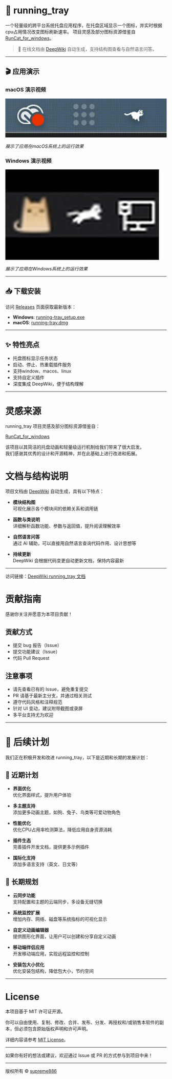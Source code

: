 # 🧰 running_tray

一个轻量级的跨平台系统托盘应用程序，在托盘区域显示一个图标，并实时根据cpu占用情况改变图标刷新速率。
项目灵感及部分图标资源借鉴自 [RunCat_for_windows](https://github.com/Kyome22/RunCat_for_windows)。

> 📖 在线文档由 [DeepWiki](https://deepwiki.com/supreme886/running_tray) 自动生成，支持结构图查看与自然语言问答。

---

## 🎬 应用演示

### macOS 演示视频

![macOS演示](src/resources/macos.gif)

*展示了应用在macOS系统上的运行效果*

### Windows 演示视频

![Windows演示](src/resources/windows.gif)

*展示了应用在Windows系统上的运行效果*

---

## 📥 下载安装

访问 [Releases](https://github.com/supreme886/running-tray/releases) 页面获取最新版本：

- **Windows**: [running-tray_setup.exe](https://github.com/supreme886/running_tray/releases/download/v1.0.0/running-tray_setup.exe)
- **macOS**: [running-tray.dmg](https://github.com/supreme886/running_tray/releases/download/v1.0.0/Running-Tray-v1.0.0-x86_64.dmg)

---

## ✨ 特性亮点

- 托盘图标显示任务状态
- 启动、停止、热重载插件服务
- 支持window、macos、linux
- 支持自定义插件
- 深度集成 DeepWiki，便于结构理解

---

# 灵感来源

running_tray 项目灵感及部分图标资源借鉴自：

[RunCat_for_windows](https://github.com/Kyome22/RunCat_for_windows)

该项目以其简洁的托盘动画和轻量级运行机制给我们带来了很大启发。  
我们感谢其优秀的设计和开源精神，并在此基础上进行改进和拓展。

# 文档与结构说明

项目文档由 [DeepWiki](https://deepwiki.com/supreme886/running_tray) 自动生成，具有以下特点：

- **模块结构图**  
  可视化展示各个模块间的依赖关系和调用链

- **函数与类说明**  
  详细解析函数功能、参数与返回值，提升阅读理解效率

- **自然语言问答**  
  通过 AI 辅助，可以直接用自然语言查询代码作用、设计思想等

- **持续更新**  
  DeepWiki 会根据代码变更自动更新文档，保持内容最新

---

访问链接：[DeepWiki running_tray 文档](https://deepwiki.com/supreme886/running_tray)

# 贡献指南

感谢你关注并愿意为本项目贡献！

## 贡献方式

- 提交 bug 报告（Issue）
- 提交功能建议（Issue）
- 代码 Pull Request

## 注意事项

- 请先查看已有的 Issue，避免重复提交
- PR 请基于最新主分支，并通过相关测试
- 遵守代码风格和注释规范
- 针对 UI 变动，建议附带截图或录屏
- 多平台支持尤为欢迎

---

# 🚀 后续计划

我们正在积极开发和改进 running_tray，以下是近期和长期的发展计划：

## 🎯 近期计划

- **界面优化**  
  优化界面样式，提升用户体验

- **多主题支持**  
  添加更多动画主题，如狗、兔子、鸟类等可爱动物角色

- **性能优化**  
  优化CPU占用率检测算法，降低应用自身资源消耗

- **插件生态**  
  完善插件开发文档，提供更多示例插件

- **国际化支持**  
  添加多语言支持（英文、日文等）

## 🔮 长期规划

- **云同步功能**  
  支持配置和主题的云端同步，多设备无缝切换

- **系统监控扩展**  
  增加内存、网络、磁盘等系统指标的可视化显示

- **自定义动画编辑器**  
  提供图形化界面，让用户可以创建和分享自定义动画

- **移动端伴侣应用**  
  开发移动端应用，实现远程监控和控制

- **安装包大小优化**  
  优化安装包结构，降低包大小，节约空间

---

# License

本项目基于 MIT 许可证开源。

你可以自由使用、复制、修改、合并、发布、分发、再授权和/或销售本软件的副本，但必须包含原始版权声明和许可声明。

详细内容请参考 [MIT License](LICENSE)。

---

如果你有好的想法或建议，欢迎通过 Issue 或 PR 的方式参与到项目中来！

---

版权所有 © [supreme886](https://github.com/supreme886)